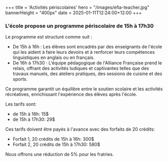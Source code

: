 +++
title = 'Activités périscolaires'
hero = "/images/efia-teacher.jpg"
bannerHeight = "400px"
date = 2025-01-11T12:24:00+12:00
+++

### L'école propose un programme périscolaire de 15h à 17h30

Le programme est structuré comme suit :

- De 15h à 16h : Les élèves sont encadrés par des enseignants de l'école qui les aident à faire leurs devoirs et à renforcer leurs compétences linguistiques en anglais ou en français.
- De 16h à 17h30 : L'équipe pédagogique de l'Alliance Française prend le relais, offrant des activités ludiques et captivantes telles que des travaux manuels, des ateliers pratiques, des sessions de cuisine et des sports.

Ce programme garantit un équilibre entre le soutien scolaire et les activités récréatives, enrichissant l'expérience des élèves après l'école.

Les tarifs sont:

- de 15h à 16h: 15$
- de 15h à 17h30: 29$

Ces tarifs doivent être payés à l'avance avec des forfaits de 20 crédits:

- Forfait 1, 20 crédits de 15h à 16h: 300$
- Forfait 2, 20 crédits de 15h à 17h30: 580$

Nous offrons une réduction de 5% pour les fratries.
